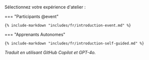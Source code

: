 Sélectionnez votre expérience d'atelier :

=== "Participants @event"

    {% include-markdown "includes/fr/introduction-event.md" %}

=== "Apprenants Autonomes"

    {% include-markdown "includes/fr/introduction-self-guided.md" %}

*Traduit en utilisant GitHub Copilot et GPT-4o.*
